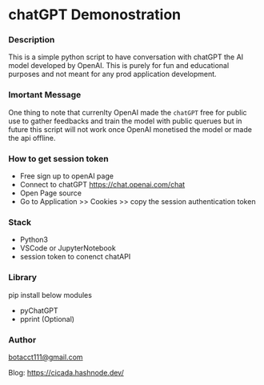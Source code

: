 # chatGPT Demonostration

### Description

This is a simple python script to have conversation with chatGPT the AI model developed by OpenAI. This is purely for fun and educational purposes and not meant for any prod application development. 

### Imortant Message

One thing to note that currenlty OpenAI made the `chatGPT` free for public use to gather feedbacks and train the model with public querues but in future this script will not work once OpenAI monetised the model or made the api offline.

### How to get session token

- Free sign up to openAI page
- Connect to chatGPT https://chat.openai.com/chat
- Open Page source 
- Go to Application >> Cookies >> copy the session authentication token


### Stack

- Python3
- VSCode or JupyterNotebook
- session token to conenct chatAPI

### Library

pip install below modules

- pyChatGPT
- pprint (Optional)

### Author

botacct111@gmail.com

Blog: https://cicada.hashnode.dev/



